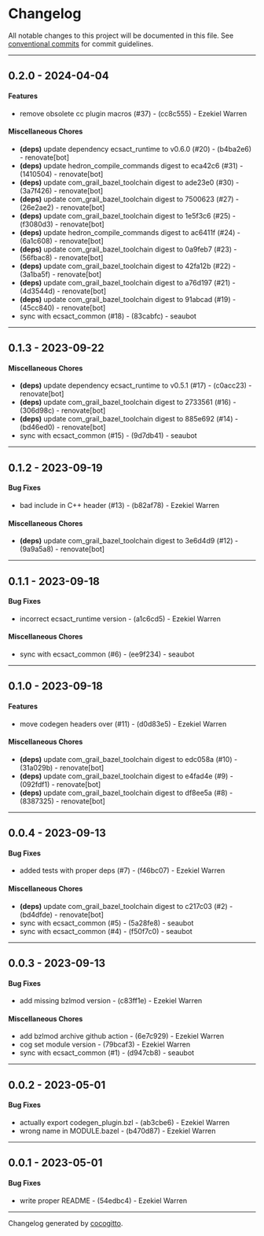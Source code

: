 # Changelog
All notable changes to this project will be documented in this file. See [conventional commits](https://www.conventionalcommits.org/) for commit guidelines.

- - -
## 0.2.0 - 2024-04-04
#### Features
- remove obsolete cc plugin macros (#37) - (cc8c555) - Ezekiel Warren
#### Miscellaneous Chores
- **(deps)** update dependency ecsact_runtime to v0.6.0 (#20) - (b4ba2e6) - renovate[bot]
- **(deps)** update hedron_compile_commands digest to eca42c6 (#31) - (1410504) - renovate[bot]
- **(deps)** update com_grail_bazel_toolchain digest to ade23e0 (#30) - (3a7f426) - renovate[bot]
- **(deps)** update com_grail_bazel_toolchain digest to 7500623 (#27) - (26e2ae2) - renovate[bot]
- **(deps)** update com_grail_bazel_toolchain digest to 1e5f3c6 (#25) - (f3080d3) - renovate[bot]
- **(deps)** update hedron_compile_commands digest to ac6411f (#24) - (6a1c608) - renovate[bot]
- **(deps)** update com_grail_bazel_toolchain digest to 0a9feb7 (#23) - (56fbac8) - renovate[bot]
- **(deps)** update com_grail_bazel_toolchain digest to 42fa12b (#22) - (3a1ba5f) - renovate[bot]
- **(deps)** update com_grail_bazel_toolchain digest to a76d197 (#21) - (4d3544d) - renovate[bot]
- **(deps)** update com_grail_bazel_toolchain digest to 91abcad (#19) - (45cc840) - renovate[bot]
- sync with ecsact_common (#18) - (83cabfc) - seaubot

- - -

## 0.1.3 - 2023-09-22
#### Miscellaneous Chores
- **(deps)** update dependency ecsact_runtime to v0.5.1 (#17) - (c0acc23) - renovate[bot]
- **(deps)** update com_grail_bazel_toolchain digest to 2733561 (#16) - (306d98c) - renovate[bot]
- **(deps)** update com_grail_bazel_toolchain digest to 885e692 (#14) - (bd46ed0) - renovate[bot]
- sync with ecsact_common (#15) - (9d7db41) - seaubot

- - -

## 0.1.2 - 2023-09-19
#### Bug Fixes
- bad include in C++ header (#13) - (b82af78) - Ezekiel Warren
#### Miscellaneous Chores
- **(deps)** update com_grail_bazel_toolchain digest to 3e6d4d9 (#12) - (9a9a5a8) - renovate[bot]

- - -

## 0.1.1 - 2023-09-18
#### Bug Fixes
- incorrect ecsact_runtime version - (a1c6cd5) - Ezekiel Warren
#### Miscellaneous Chores
- sync with ecsact_common (#6) - (ee9f234) - seaubot

- - -

## 0.1.0 - 2023-09-18
#### Features
- move codegen headers over (#11) - (d0d83e5) - Ezekiel Warren
#### Miscellaneous Chores
- **(deps)** update com_grail_bazel_toolchain digest to edc058a (#10) - (31a029b) - renovate[bot]
- **(deps)** update com_grail_bazel_toolchain digest to e4fad4e (#9) - (092fdf1) - renovate[bot]
- **(deps)** update com_grail_bazel_toolchain digest to df8ee5a (#8) - (8387325) - renovate[bot]

- - -

## 0.0.4 - 2023-09-13
#### Bug Fixes
- added tests with proper deps (#7) - (f46bc07) - Ezekiel Warren
#### Miscellaneous Chores
- **(deps)** update com_grail_bazel_toolchain digest to c217c03 (#2) - (bd4dfde) - renovate[bot]
- sync with ecsact_common (#5) - (5a28fe8) - seaubot
- sync with ecsact_common (#4) - (f50f7c0) - seaubot

- - -

## 0.0.3 - 2023-09-13
#### Bug Fixes
- add missing bzlmod version - (c83ff1e) - Ezekiel Warren
#### Miscellaneous Chores
- add bzlmod archive github action - (6e7c929) - Ezekiel Warren
- cog set module version - (79bcaf3) - Ezekiel Warren
- sync with ecsact_common (#1) - (d947cb8) - seaubot

- - -

## 0.0.2 - 2023-05-01
#### Bug Fixes
- actually export codegen_plugin.bzl - (ab3cbe6) - Ezekiel Warren
- wrong name in MODULE.bazel - (b470d87) - Ezekiel Warren

- - -

## 0.0.1 - 2023-05-01
#### Bug Fixes
- write proper README - (54edbc4) - Ezekiel Warren

- - -

Changelog generated by [cocogitto](https://github.com/cocogitto/cocogitto).
